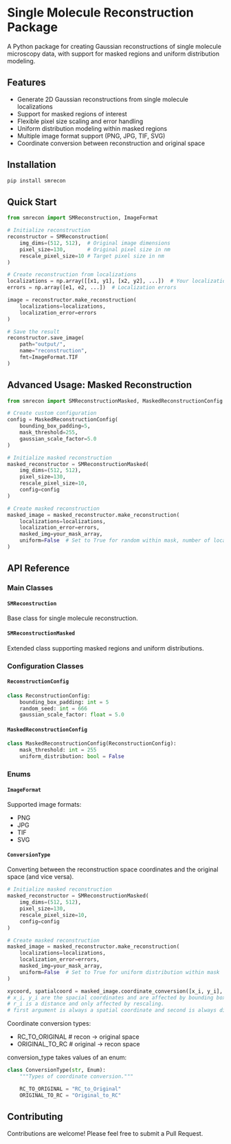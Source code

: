 # Single Molecule Reconstruction Package

A Python package for creating Gaussian reconstructions of single molecule microscopy data, with support for masked regions and uniform distribution modeling.

## Features

- Generate 2D Gaussian reconstructions from single molecule localizations
- Support for masked regions of interest
- Flexible pixel size scaling and error handling
- Uniform distribution modeling within masked regions
- Multiple image format support (PNG, JPG, TIF, SVG)
- Coordinate conversion between reconstruction and original space

## Installation

```bash
pip install smrecon
```

## Quick Start

```python
from smrecon import SMReconstruction, ImageFormat

# Initialize reconstruction
reconstructor = SMReconstruction(
    img_dims=(512, 512),  # Original image dimensions
    pixel_size=130,       # Original pixel size in nm
    rescale_pixel_size=10 # Target pixel size in nm
)

# Create reconstruction from localizations
localizations = np.array([[x1, y1], [x2, y2], ...])  # Your localization data
errors = np.array([e1, e2, ...])  # Localization errors

image = reconstructor.make_reconstruction(
    localizations=localizations,
    localization_error=errors
)

# Save the result
reconstructor.save_image(
    path="output/",
    name="reconstruction",
    fmt=ImageFormat.TIF
)
```

## Advanced Usage: Masked Reconstruction

```python
from smrecon import SMReconstructionMasked, MaskedReconstructionConfig

# Create custom configuration
config = MaskedReconstructionConfig(
    bounding_box_padding=5,
    mask_threshold=255,
    gaussian_scale_factor=5.0
)

# Initialize masked reconstruction
masked_reconstructor = SMReconstructionMasked(
    img_dims=(512, 512),
    pixel_size=130,
    rescale_pixel_size=10,
    config=config
)

# Create masked reconstruction
masked_image = masked_reconstructor.make_reconstruction(
    localizations=localizations,
    localization_error=errors,
    masked_img=your_mask_array,
    uniform=False  # Set to True for random within mask, number of localizations will be placed in the mask region uniformly.
)
```

## API Reference

### Main Classes

#### `SMReconstruction`
Base class for single molecule reconstruction.

#### `SMReconstructionMasked`
Extended class supporting masked regions and uniform distributions.

### Configuration Classes

#### `ReconstructionConfig`
```python
class ReconstructionConfig:
    bounding_box_padding: int = 5
    random_seed: int = 666
    gaussian_scale_factor: float = 5.0
```

#### `MaskedReconstructionConfig`
```python
class MaskedReconstructionConfig(ReconstructionConfig):
    mask_threshold: int = 255
    uniform_distribution: bool = False
```

### Enums

#### `ImageFormat`
Supported image formats:
- PNG
- JPG
- TIF
- SVG

#### `ConversionType`

Converting between the reconstruction space coordinates and the original space (and vice versa).
```python
# Initialize masked reconstruction
masked_reconstructor = SMReconstructionMasked(
    img_dims=(512, 512),
    pixel_size=130,
    rescale_pixel_size=10,
    config=config
)

# Create masked reconstruction
masked_image = masked_reconstructor.make_reconstruction(
    localizations=localizations,
    localization_error=errors,
    masked_img=your_mask_array,
    uniform=False  # Set to True for uniform distribution within mask
)

xycoord, spatialcoord = masked_image.coordinate_conversion([x_i, y_i], r_i, conversion_type)
# x_i, y_i are the spacial coordinates and are affected by bounding box and rescaling
# r_i is a distance and only affected by rescaling.
# first argument is always a spatial coordinate and second is always distance.
```

Coordinate conversion types:
- RC_TO_ORIGINAL # recon -> original space
- ORIGINAL_TO_RC # original -> recon space

conversion_type takes values of an enum:
```python
class ConversionType(str, Enum):
    """Types of coordinate conversion."""

    RC_TO_ORIGINAL = "RC_to_Original"
    ORIGINAL_TO_RC = "Original_to_RC"
```

## Contributing
Contributions are welcome! Please feel free to submit a Pull Request.
